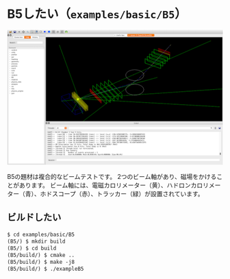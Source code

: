 # B5したい（``examples/basic/B5``）

![](./fig/exampleB5.png)

B5の題材は複合的なビームテストです。
2つのビーム軸があり、磁場をかけることがあります。
ビーム軸には、電磁カロリメーター（黄）、ハドロンカロリメーター（青）、ホドスコープ（赤）、トラッカー（緑）が設置されています。

## ビルドしたい

```console
$ cd examples/basic/B5
(B5/) $ mkdir build
(B5/) $ cd build
(B5/build/) $ cmake ..
(B5/build/) $ make -j8
(B5/build/) $ ./exampleB5
```


